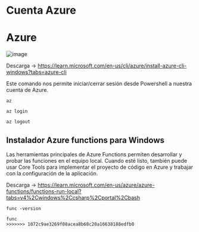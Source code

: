 # Cuenta Azure
# Azure
![image](https://i1.wp.com/blog.threeandahalfroses.com/wp-content/uploads/2020/06/azure-bcm-1.png?ssl=1)

Descarga -> https://learn.microsoft.com/en-us/cli/azure/install-azure-cli-windows?tabs=azure-cli

Este comando nos permite iniciar/cerrar sesión desde Powershell a nuestra cuenta de Azure.
```
az
```
```
az login
```
```
az logout
```

## Instalador Azure functions para Windows
Las herramientas principales de Azure Functions permiten desarrollar y probar las funciones en el equipo local. Cuando esté listo, también puede usar Core Tools para implementar el proyecto de código en Azure y trabajar con la configuración de la aplicación.

Descarga -> https://learn.microsoft.com/en-us/azure/azure-functions/functions-run-local?tabs=v4%2Cwindows%2Ccsharp%2Cportal%2Cbash

```
func -version
```
```
func
>>>>>>> 1072c9ae3269f08acea8b68c20a16638188edfb0
